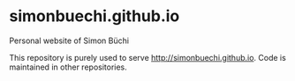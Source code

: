 # simonbuechi.github.io
Personal website of Simon Büchi

This repository is purely used to serve http://simonbuechi.github.io. Code is maintained in other repositories.
